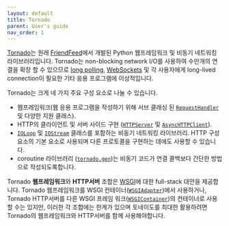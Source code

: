 ```yaml
---
layout: default
title: Tornado
parent: User's guide
nav_order: 1
---
```


[Tornado](http://www.tornadoweb.org/)는 원래 [FriendFeed](https://en.wikipedia.org/wiki/FriendFeed)에서 개발된 Python 웹프레임워크 및 비동기 네트워킹 라이브러리입니다.  Tornado는 non-blocking network I/O를 사용하여 수만개의 연결을 확장 할 수 있으므로 [long polling](http://en.wikipedia.org/wiki/Push_technology#Long_polling), [WebSockets](http://en.wikipedia.org/wiki/WebSocket) 및 각 사용자에게 long-lived connection이 필요한 기타 응용 프로그램에 이상적입니다.

Tornado는 크게 네 가지 주요 구성 요소로 나눌 수 있습니다.

* 웹프레임워크(웹 응용 프로그램을 작성하기 위해 서브 클래싱 된 [`RequestHandler`](http://www.tornadoweb.org/en/stable/web.html#tornado.web.RequestHandler) 및 다양한 지원 클래스).
* HTTP의 클라이언트 및 서버 사이드 구현 ([`HTTPServer`](http://www.tornadoweb.org/en/stable/httpserver.html#tornado.httpserver.HTTPServer) 및 [`AsyncHTTPClient`](http://www.tornadoweb.org/en/stable/httpclient.html#tornado.httpclient.AsyncHTTPClient)).
* [`IOLoop`](http://www.tornadoweb.org/en/stable/ioloop.html#tornado.ioloop.IOLoop) 및 [`IOStream`](http://www.tornadoweb.org/en/stable/iostream.html#tornado.iostream.IOStream) 클래스를 포함하는 비동기 네트워킹 라이브러리. HTTP 구성 요소의 기본 요소로 사용되며 다른 프로토콜을 구현하는 데에도 사용할 수 있습니다.
* coroutine 라이브러리 ([`tornado.gen`](http://www.tornadoweb.org/en/stable/gen.html#module-tornado.gen))는 비동기 코드가 연결 콜백보다 간단한 방법으로 작성되도록합니다.

Tornado **웹프레임워크**와 **HTTP서버** 조합은 [WSGI](http://www.python.org/dev/peps/pep-3333/)에 대한 full-stack 대안을 제공합니다. Tornado 웹프레임워크를 WSGI 컨테이너([`WSGIAdapter`](http://www.tornadoweb.org/en/stable/wsgi.html#tornado.wsgi.WSGIAdapter))에서 사용하거나, Tornado HTTP서버를 다른 WSGI 프레임 워크([`WSGIContainer`](http://www.tornadoweb.org/en/stable/wsgi.html#tornado.wsgi.WSGIContainer))의 컨테이너로 사용할 수는 있지만, 이러한 각 조합에는 한계가 있으며 토네이도를 최대한 활용하려면 Tornado의 웹프레임워크와 HTTP서버를 함께 사용해야합니다.
